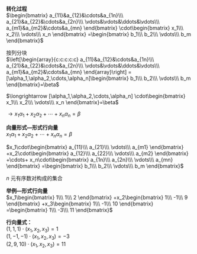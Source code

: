 **转化过程**  
$\begin{bmatrix}  
a_{11}&a_{12}&\cdots&a_{1n}\\\  
a_{21}&a_{22}&\cdots&a_{2n}\\\  
\vdots&\vdots&\ddots&\vdots\\\  
a_{m1}&a_{m2}&\cdots&a_{mn}  
\end{bmatrix}  
\cdot\begin{bmatrix}  
x_1\\\ x_2\\\ \vdots\\\ x_n  
\end{bmatrix}  
=\begin{bmatrix}  
b_1\\\ b_2\\\ \vdots\\\ b_m  
\end{bmatrix}$  
  
按列分块  
$\left[\begin{array}{c:c:c:c:c}  
a_{11}&a_{12}&\cdots&a_{1n}\\\  
a_{21}&a_{22}&\cdots&a_{2n}\\\  
\vdots&\vdots&\ddots&\vdots\\\  
a_{m1}&a_{m2}&\cdots&a_{mn}  
\end{array}\right]  
=[\alpha_1,\alpha_2,\cdots,\alpha_n]\begin{bmatrix}  
b_1\\\ b_2\\\ \vdots\\\ b_m  
\end{bmatrix}=\beta$  
  
$\longrightarrow  
[\alpha_1,\alpha_2,\cdots,\alpha_n]  
\cdot\begin{bmatrix}  
x_1\\\ x_2\\\ \vdots\\\ x_n  
\end{bmatrix}=\beta$  
  
$\longrightarrow  
x_1\alpha_1+x_2\alpha_2+\cdots+x_n\alpha_n  
=\beta$  
  
**向量形式—形式行向量**  
$x_1\alpha_1+x_2\alpha_2+\cdots+x_n\alpha_n  
=\beta$  
  
$x_1\cdot\begin{bmatrix}  
a_{11}\\\ a_{21}\\\ \vdots\\\ a_{m1}  
\end{bmatrix}  
+x_2\cdot\begin{bmatrix}  
a_{12}\\\ a_{22}\\\ \vdots\\\ a_{m2}  
\end{bmatrix}  
+\cdots+  
x_n\cdot\begin{bmatrix}  
a_{1n}\\\ a_{2n}\\\ \vdots\\\ a_{mn}  
\end{bmatrix}  
=\begin{bmatrix}  
b_1\\\ b_2\\\ \vdots\\\ b_m  
\end{bmatrix}$  
  
$n$ 元有序数对构成的集合  
  
**举例—形式行向量**  
$x_1\begin{bmatrix}  
1\\\ 1\\\ 2  
\end{bmatrix}  
+x_2\begin{bmatrix}  
1\\\ -1\\\ 9  
\end{bmatrix}  
+x_3\begin{bmatrix}  
1\\\ -1\\\ 10  
\end{bmatrix}  
=\begin{bmatrix}  
1\\\ -3\\\ 11  
\end{bmatrix}$  
  
**行向量式：**  
$(1,1,1)\cdot(x_1,x_2,x_3)=1$  
$(1,-1,-1)\cdot(x_1,x_2,x_3)=-3$  
$(2,9,10)\cdot(x_1,x_2,x_3)=11$  
